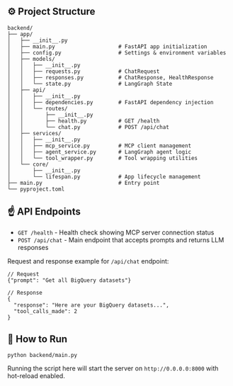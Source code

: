 ## ⚙️ Project Structure
```
backend/
├── app/
│   ├── __init__.py
│   ├── main.py                    # FastAPI app initialization
│   ├── config.py                  # Settings & environment variables
│   ├── models/
│   │   ├── __init__.py
│   │   ├── requests.py            # ChatRequest
│   │   ├── responses.py           # ChatResponse, HealthResponse
│   │   └── state.py               # LangGraph State
│   ├── api/
│   │   ├── __init__.py
│   │   ├── dependencies.py        # FastAPI dependency injection
│   │   └── routes/
│   │       ├── __init__.py
│   │       ├── health.py          # GET /health
│   │       └── chat.py            # POST /api/chat
│   ├── services/
│   │   ├── __init__.py
│   │   ├── mcp_service.py         # MCP client management
│   │   ├── agent_service.py       # LangGraph agent logic
│   │   └── tool_wrapper.py        # Tool wrapping utilities
│   └── core/
│       ├── __init__.py
│       └── lifespan.py            # App lifecycle management
├── main.py                        # Entry point
└── pyproject.toml
```

## ☝️ API Endpoints
- `GET /health` - Health check showing MCP server connection status
- `POST /api/chat` - Main endpoint that accepts prompts and returns LLM responses

Request and response example for `/api/chat` endpoint:
```
// Request
{"prompt": "Get all BigQuery datasets"}

// Response
{
  "response": "Here are your BigQuery datasets...",
  "tool_calls_made": 2
}
```

## 🚀 How to Run
```
python backend/main.py
```
Running the script here will start the server on `http://0.0.0.0:8000` with hot-reload enabled.